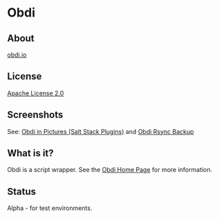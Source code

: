 # Obdi

## About

[obdi.io](http://obdi.io)

## License

[Apache License 2.0](http://choosealicense.com/licenses/apache-2.0/#)

## Screenshots

See: 
[Obdi in Pictures (Salt Stack Plugins)](http://blogger.smorg.co.uk/2015/01/obdi-in-pictures.html)
and
[Obdi Rsync Backup](http://rsyncbackup.obdi.io/)

## What is it?

Obdi is a script wrapper. See the [Obdi Home Page](http://obdi.io) for more information.

## Status

Alpha - for test environments.

